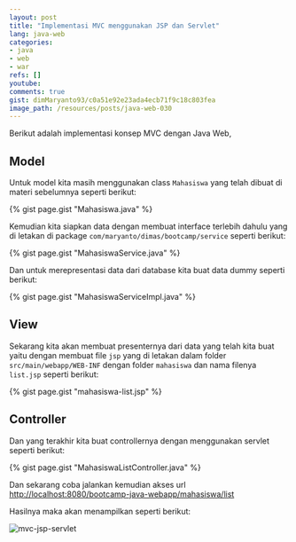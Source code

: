 ```yaml
---
layout: post
title: "Implementasi MVC menggunakan JSP dan Servlet"
lang: java-web
categories:
- java
- web
- war
refs: []
youtube: 
comments: true
gist: dimMaryanto93/c0a51e92e23ada4ecb71f9c18c803fea
image_path: /resources/posts/java-web-030
---
```


Berikut adalah implementasi konsep MVC dengan Java Web, 

## Model 

Untuk model kita masih menggunakan class `Mahasiswa` yang telah dibuat di materi sebelumnya seperti berikut:

{% gist page.gist "Mahasiswa.java" %}

Kemudian kita siapkan data dengan membuat interface terlebih dahulu yang di letakan di package `com/maryanto/dimas/bootcamp/service` seperti berikut:

{% gist page.gist "MahasiswaService.java" %}

Dan untuk merepresentasi data dari database kita buat data dummy seperti berikut:

{% gist page.gist "MahasiswaServiceImpl.java" %}

## View 

Sekarang kita akan membuat presenternya dari data yang telah kita buat yaitu dengan membuat file `jsp` yang di letakan dalam folder `src/main/webapp/WEB-INF` dengan folder `mahasiswa` dan nama filenya `list.jsp` seperti berikut:

{% gist page.gist "mahasiswa-list.jsp" %}

## Controller

Dan yang terakhir kita buat controllernya dengan menggunakan servlet seperti berikut:

{% gist page.gist "MahasiswaListController.java" %}

Dan sekarang coba jalankan kemudian akses url [http://localhost:8080/bootcamp-java-webapp/mahasiswa/list](http://localhost:8080/bootcamp-java-webapp/mahasiswa/list)

Hasilnya maka akan menampilkan seperti berikut:

![mvc-jsp-servlet]({{site.baseurl}}{{page.image_path}}/servlet-jsp-mvc-impl.png)